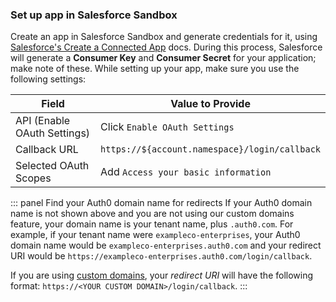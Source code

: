 ### Set up app in Salesforce Sandbox
Create an app in Salesforce Sandbox and generate credentials for it, using [Salesforce's Create a Connected App](https://help.salesforce.com/articleView?id=connected_app_create.htm&type=0) docs. During this process, Salesforce will generate a **Consumer Key** and **Consumer Secret** for your application; make note of these.
While setting up your app, make sure you use the following settings:

| Field | Value to Provide |
| - | - |
| API (Enable OAuth Settings) | Click `Enable OAuth Settings` |
| Callback URL | `https://${account.namespace}/login/callback` |
| Selected OAuth Scopes | Add `Access your basic information` |

::: panel Find your Auth0 domain name for redirects
If your Auth0 domain name is not shown above and you are not using our custom domains feature, your domain name is your tenant name, plus `.auth0.com`. For example, if your tenant name were `exampleco-enterprises`, your Auth0 domain name would be `exampleco-enterprises.auth0.com` and your redirect URI would be `https://exampleco-enterprises.auth0.com/login/callback`.

If you are using [custom domains](https://auth0.com/docs/custom-domains), your <dfn data-key="callback">redirect URI</dfn> will have the following format: `https://<YOUR CUSTOM DOMAIN>/login/callback`.
:::